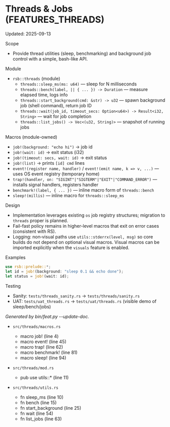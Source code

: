 # Threads & Jobs (FEATURES_THREADS)

Updated: 2025-09-13

Scope
- Provide thread utilities (sleep, benchmarking) and background job control with a simple, bash-like API.

Module
- `rsb::threads` (module)
  - `threads::sleep_ms(ms: u64)` — sleep for N milliseconds
  - `threads::bench(label, || { ... }) -> Duration` — measure elapsed time, logs info
  - `threads::start_background(cmd: &str) -> u32` — spawn background job (shell command), return job ID
  - `threads::wait(job_id, timeout_secs: Option<u64>) -> Result<i32, String>` — wait for job completion
  - `threads::list_jobs() -> Vec<(u32, String)>` — snapshot of running jobs

Macros (module-owned)
- `job!(background: "echo hi")` → job id
- `job!(wait: id)` → exit status (i32)
- `job!(timeout: secs, wait: id)` → exit status
- `job!(list)` → prints `[id] cmd` lines
- `event!(register name, handler)` / `event!(emit name, k => v, ...)` — uses OS event registry (temporary home)
- `trap!(handler, on: "SIGINT"|"SIGTERM"|"EXIT"|"COMMAND_ERROR")` — installs signal handlers, registers handler
- `benchmark!(label, { ... })` — inline macro form of `threads::bench`
- `sleep!(millis)` — inline macro for `threads::sleep_ms`

Design
- Implementation leverages existing `os` job registry structures; migration to `threads` proper is planned.
- Fail-fast policy remains in higher-level macros that exit on error cases (consistent with RS).
- Logging: non‑visual paths use `utils::stderrx(level, msg)` so core builds do not depend on optional visual macros. Visual macros can be imported explicitly when the `visuals` feature is enabled.

Examples
```rust
use rsb::prelude::*;
let id = job!(background: "sleep 0.1 && echo done");
let status = job!(wait: id);
```

Testing
- Sanity: `tests/threads_sanity.rs` → `tests/threads/sanity.rs`
- UAT: `tests/uat_threads.rs` → `tests/uat/threads.rs` (visible demo of sleep/bench/jobs)

<!-- feat:threads -->

_Generated by bin/feat.py --update-doc._

* `src/threads/macros.rs`
  - macro job! (line 4)
  - macro event! (line 45)
  - macro trap! (line 62)
  - macro benchmark! (line 81)
  - macro sleep! (line 94)

* `src/threads/mod.rs`
  - pub use utils::* (line 11)

* `src/threads/utils.rs`
  - fn sleep_ms (line 10)
  - fn bench (line 15)
  - fn start_background (line 25)
  - fn wait (line 54)
  - fn list_jobs (line 63)

<!-- /feat:threads -->
